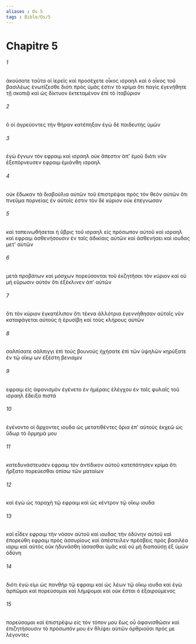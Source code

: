 ```yaml
---
aliases : Os 5
tags : Bible/Os/5
---
```


# Chapitre 5

###### 1
ἀκούσατε ταῦτα οἱ ἱερεῖς καὶ προσέχετε οἶκος ισραηλ καὶ ὁ οἶκος τοῦ βασιλέως ἐνωτίζεσθε διότι πρὸς ὑμᾶς ἐστιν τὸ κρίμα ὅτι παγὶς ἐγενήθητε τῇ σκοπιᾷ καὶ ὡς δίκτυον ἐκτεταμένον ἐπὶ τὸ ἰταβύριον
###### 2
ὃ οἱ ἀγρεύοντες τὴν θήραν κατέπηξαν ἐγὼ δὲ παιδευτὴς ὑμῶν
###### 3
ἐγὼ ἔγνων τὸν εφραιμ καὶ ισραηλ οὐκ ἄπεστιν ἀπ' ἐμοῦ διότι νῦν ἐξεπόρνευσεν εφραιμ ἐμιάνθη ισραηλ
###### 4
οὐκ ἔδωκαν τὰ διαβούλια αὐτῶν τοῦ ἐπιστρέψαι πρὸς τὸν θεὸν αὐτῶν ὅτι πνεῦμα πορνείας ἐν αὐτοῖς ἐστιν τὸν δὲ κύριον οὐκ ἐπέγνωσαν
###### 5
καὶ ταπεινωθήσεται ἡ ὕβρις τοῦ ισραηλ εἰς πρόσωπον αὐτοῦ καὶ ισραηλ καὶ εφραιμ ἀσθενήσουσιν ἐν ταῖς ἀδικίαις αὐτῶν καὶ ἀσθενήσει καὶ ιουδας μετ' αὐτῶν
###### 6
μετὰ προβάτων καὶ μόσχων πορεύσονται τοῦ ἐκζητῆσαι τὸν κύριον καὶ οὐ μὴ εὕρωσιν αὐτόν ὅτι ἐξέκλινεν ἀπ' αὐτῶν
###### 7
ὅτι τὸν κύριον ἐγκατέλιπον ὅτι τέκνα ἀλλότρια ἐγεννήθησαν αὐτοῖς νῦν καταφάγεται αὐτοὺς ἡ ἐρυσίβη καὶ τοὺς κλήρους αὐτῶν
###### 8
σαλπίσατε σάλπιγγι ἐπὶ τοὺς βουνούς ἠχήσατε ἐπὶ τῶν ὑψηλῶν κηρύξατε ἐν τῷ οἴκῳ ων ἐξέστη βενιαμιν
###### 9
εφραιμ εἰς ἀφανισμὸν ἐγένετο ἐν ἡμέραις ἐλέγχου ἐν ταῖς φυλαῖς τοῦ ισραηλ ἔδειξα πιστά
###### 10
ἐγένοντο οἱ ἄρχοντες ιουδα ὡς μετατιθέντες ὅρια ἐπ' αὐτοὺς ἐκχεῶ ὡς ὕδωρ τὸ ὅρμημά μου
###### 11
κατεδυνάστευσεν εφραιμ τὸν ἀντίδικον αὐτοῦ κατεπάτησεν κρίμα ὅτι ἤρξατο πορεύεσθαι ὀπίσω τῶν ματαίων
###### 12
καὶ ἐγὼ ὡς ταραχὴ τῷ εφραιμ καὶ ὡς κέντρον τῷ οἴκῳ ιουδα
###### 13
καὶ εἶδεν εφραιμ τὴν νόσον αὐτοῦ καὶ ιουδας τὴν ὀδύνην αὐτοῦ καὶ ἐπορεύθη εφραιμ πρὸς ἀσσυρίους καὶ ἀπέστειλεν πρέσβεις πρὸς βασιλέα ιαριμ καὶ αὐτὸς οὐκ ἠδυνάσθη ἰάσασθαι ὑμᾶς καὶ οὐ μὴ διαπαύσῃ ἐξ ὑμῶν ὀδύνη
###### 14
διότι ἐγώ εἰμι ὡς πανθὴρ τῷ εφραιμ καὶ ὡς λέων τῷ οἴκῳ ιουδα καὶ ἐγὼ ἁρπῶμαι καὶ πορεύσομαι καὶ λήμψομαι καὶ οὐκ ἔσται ὁ ἐξαιρούμενος
###### 15
πορεύσομαι καὶ ἐπιστρέψω εἰς τὸν τόπον μου ἕως οὗ ἀφανισθῶσιν καὶ ἐπιζητήσουσιν τὸ πρόσωπόν μου ἐν θλίψει αὐτῶν ὀρθριοῦσι πρός με λέγοντες
